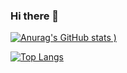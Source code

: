 ### Hi there 👋

[![Anurag's GitHub stats](https://github-readme-stats.vercel.app/api?username=pilot1129&show_icons=true&theme=radical)
)](https://github.com/anuraghazra/github-readme-stats)

[![Top Langs](https://github-readme-stats.vercel.app/api/top-langs/?username=pilot1129&langs_count=3&layout=compact)](https://github.com/anuraghazra/github-readme-stats)


<!--
**pilot1129/pilot1129** is a ✨ _special_ ✨ repository because its `README.md` (this file) appears on your GitHub profile.


Here are some ideas to get you started:

- 🔭 I’m currently working on ...
- 🌱 I’m currently learning ...
- 👯 I’m looking to collaborate on ...
- 🤔 I’m looking for help with ...
- 💬 Ask me about ...
- 📫 How to reach me: ...
- 😄 Pronouns: ...
- ⚡ Fun fact: ...
-->


